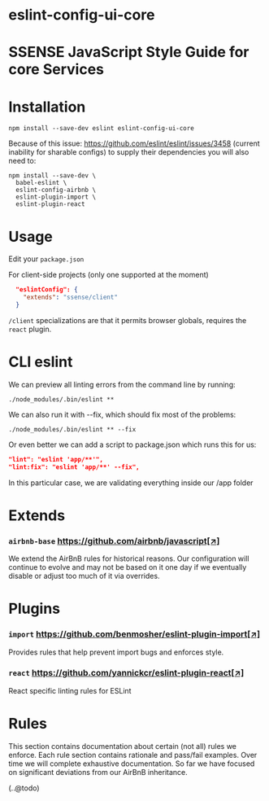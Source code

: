# eslint-config-ui-core

# SSENSE JavaScript Style Guide for core Services

# Installation

```shell
npm install --save-dev eslint eslint-config-ui-core
```

Because of this issue: https://github.com/eslint/eslint/issues/3458 (current inability for sharable configs) to supply their dependencies you will also need to:

```shell
npm install --save-dev \
  babel-eslint \
  eslint-config-airbnb \
  eslint-plugin-import \
  eslint-plugin-react
```

# Usage

Edit your `package.json`

For client-side projects (only one supported at the moment)
```json
  "eslintConfig": {
    "extends": "ssense/client"
  }
```

`/client` specializations are that it permits browser globals, requires the `react` plugin.

# CLI eslint

We can preview all linting errors from the command line by running:
```shell
./node_modules/.bin/eslint **
```

We can also run it with --fix, which should fix most of the problems:
```shell
./node_modules/.bin/eslint ** --fix
```

Or even better we can add a script to package.json which runs this for us:
```json
"lint": "eslint 'app/**'",
"lint:fix": "eslint 'app/**' --fix",
```

In this particular case, we are validating everything inside our /app folder


# Extends

### `airbnb-base` https://github.com/airbnb/javascript[↗]

We extend the AirBnB rules for historical reasons. Our configuration will continue to evolve and may not be based on it one day if we eventually disable or adjust too much of it via overrides.

# Plugins

### `import` https://github.com/benmosher/eslint-plugin-import[↗]
Provides rules that help prevent import bugs and enforces style.

### `react` https://github.com/yannickcr/eslint-plugin-react[↗]
React specific linting rules for ESLint



# Rules

This section contains documentation about certain (not all) rules we enforce. Each rule section contains rationale and pass/fail examples. Over time we will complete exhaustive documentation. So far we have focused on significant deviations from our AirBnB inheritance.

(..@todo)
